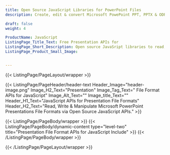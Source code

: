 ```yaml
---
title: Open Source JavaScript Libraries for PowerPoint Files
description: Create, edit & convert Microsoft PowePoint PPT, PPTX & ODP files without requiring PowerPoint app.

draft: false
weight: 4

ProductName: JavaScript
ListingPage_Title_Text: Free Presentation APIs for
ListingPage_Short_Description: Open source JavaSript libraries to read, create, modify, & convert Microsoft PowerPoint presentations files.
ListingPage_Product_Small_Image: 


---
```


{{< ListingPage/PageLayout/wrapper >}}

{{< ListingPage/PageHeader/header-text
Header_Image="header-image.png"
Image_H2_Text="Presentation"
Image_Tag_Text=" File Format APIs for JavaScript"
Image_Alt_Text=""
Image_title_Text=""
Header_H1_Text="JavaScript APIs for Presentation File Formats"
Header_H2_Text="Read, Write & Manipulate Microsoft PowerPoint Presentations File Formats via Open Source JavaScript APIs." >}}

{{< ListingPage/PageBody/wrapper >}}
{{< ListingPage/PageBody/dynamic-content type="level-two" title="Presentation File Format APIs for JavaScript Include" >}}
{{< /ListingPage/PageBody/wrapper >}}

{{< /ListingPage/PageLayout/wrapper >}}